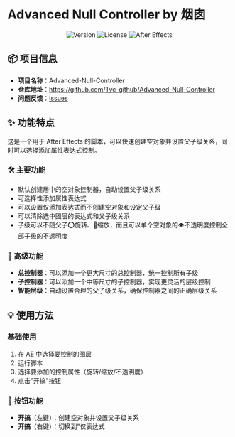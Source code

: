 # Advanced Null Controller by 烟囱

<div align="center">

![Version](https://img.shields.io/badge/version-2024.03.21-blue.svg)
![License](https://img.shields.io/badge/license-MIT-green.svg)
![After Effects](https://img.shields.io/badge/After%20Effects-CS6%2B-9999FF)

</div>

## 📦 项目信息
- **项目名称**：Advanced-Null-Controller
- **仓库地址**：https://github.com/Tyc-github/Advanced-Null-Controller
- **问题反馈**：[Issues](https://github.com/Tyc-github/Advanced-Null-Controller/issues)

## ✨ 功能特点

这是一个用于 After Effects 的脚本，可以快速创建空对象并设置父子级关系，同时可以选择添加属性表达式控制。

### 🛠 主要功能
- 默认创建居中的空对象控制器，自动设置父子级关系
- 可选择性添加属性表达式
- 可以设置仅添加表达式而不创建空对象和设定父子级
- 可以清除选中图层的表达式和父子级关系
- 子级可以不随父子⭕旋转、📐缩放，而且可以单个空对象的👁不透明度控制全部子级的不透明度

### 🌟 高级功能
- **总控制器**：可以添加一个更大尺寸的总控制器，统一控制所有子级
- **子控制器**：可以添加一个中等尺寸的子控制器，实现更灵活的层级控制
- **智能层级**：自动设置合理的父子级关系，确保控制器之间的正确层级关系

## 💡 使用方法

### 基础使用
1. 在 AE 中选择要控制的图层
2. 运行脚本
3. 选择要添加的控制属性（旋转/缩放/不透明度）
4. 点击"开搞"按钮

### 🔄 按钮功能
- **开搞**（左键）：创建空对象并设置父子级关系
- **开搞**（右键）：切换到"仅表达式